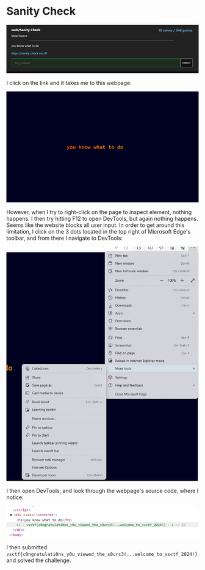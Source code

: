 # Sanity Check
![](../images/sanity-check-part-1.png)

I click on the link and it takes me to this webpage:

![](../images/sanity-check-part-2.png)

However, when I try to right-click on the page to inspect element, nothing happens. I then try hitting F12 to open DevTools, but again nothing happens. Seems like the website blocks all user input. In order to get around this limitation, I click on the 3 dots located in the top right of Microsoft Edge's toolbar, and from there I navigate to DevTools:

![](../images/sanity-check-part-3.png)

I then open DevTools, and look through the webpage's source code, where I notice:

![](../images/sanity-check-part-4.png)

I then submitted `vsctf{c0ngratulati0ns_y0u_viewed_the_s0urc3!...welcome_to_vsctf_2024!}` and solved the challenge.
